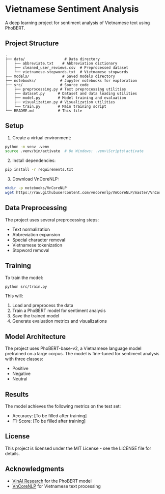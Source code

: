 # Vietnamese Sentiment Analysis

A deep learning project for sentiment analysis of Vietnamese text using PhoBERT.

## Project Structure

```
.
├── data/                  # Data directory
│   ├── abbreviate.txt    # Abbreviation dictionary
│   ├── cleaned_user_reviews.csv  # Preprocessed dataset
│   └── vietnamese-stopwords.txt  # Vietnamese stopwords
├── models/               # Saved models directory
├── notebooks/           # Jupyter notebooks for exploration
├── src/                 # Source code
│   ├── preprocessing.py # Text preprocessing utilities
│   ├── dataset.py      # Dataset and data loading utilities
│   ├── model.py        # Model training and evaluation
│   ├── visualization.py # Visualization utilities
│   └── train.py        # Main training script
└── README.md           # This file
```

## Setup

1. Create a virtual environment:
```bash
python -m venv .venv
source .venv/bin/activate  # On Windows: .venv\Scripts\activate
```

2. Install dependencies:
```bash
pip install -r requirements.txt
```

3. Download VnCoreNLP:
```bash
mkdir -p notebooks/VnCoreNLP
wget https://raw.githubusercontent.com/vncorenlp/VnCoreNLP/master/VnCoreNLP-1.2.jar -O notebooks/VnCoreNLP/VnCoreNLP-1.2.jar
```

## Data Preprocessing

The project uses several preprocessing steps:
- Text normalization
- Abbreviation expansion
- Special character removal
- Vietnamese tokenization
- Stopword removal

## Training

To train the model:

```bash
python src/train.py
```

This will:
1. Load and preprocess the data
2. Train a PhoBERT model for sentiment analysis
3. Save the trained model
4. Generate evaluation metrics and visualizations

## Model Architecture

The project uses PhoBERT-base-v2, a Vietnamese language model pretrained on a large corpus. The model is fine-tuned for sentiment analysis with three classes:
- Positive
- Negative
- Neutral

## Results

The model achieves the following metrics on the test set:
- Accuracy: [To be filled after training]
- F1-Score: [To be filled after training]

## License

This project is licensed under the MIT License - see the LICENSE file for details.

## Acknowledgments

- [VinAI Research](https://github.com/VinAIResearch/PhoBERT) for the PhoBERT model
- [VnCoreNLP](https://github.com/vncorenlp/VnCoreNLP) for Vietnamese text processing
